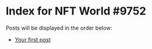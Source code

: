 # Index for NFT World #9752
Posts will be displayed in the order below:

- [Your first post](./001-first.md)

